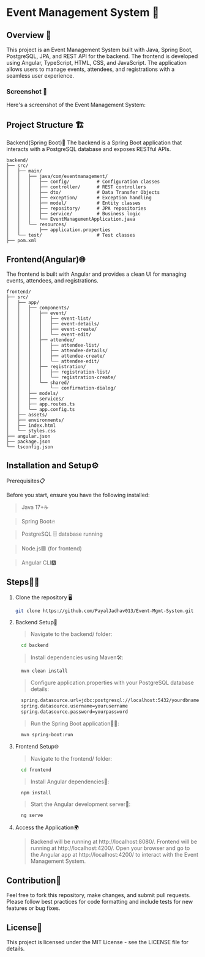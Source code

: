# Event Management System 🎉

## Overview 🚀
This project is an Event Management System built with Java, Spring Boot, PostgreSQL, JPA, and REST API for the backend. The frontend is developed using Angular, TypeScript, HTML, CSS, and JavaScript. The application allows users to manage events, attendees, and registrations with a seamless user experience.

### Screenshot 📸
Here's a screenshot of the Event Management System:



## Project Structure 🏗️
Backend(Spring Boot)🔧
The backend is a Spring Boot application that interacts with a PostgreSQL database and exposes RESTful APIs.
```text
backend/
├── src/
│   ├── main/
│   │   ├── java/com/eventmanagement/
│   │   │   ├── config/          # Configuration classes
│   │   │   ├── controller/      # REST controllers
│   │   │   ├── dto/             # Data Transfer Objects
│   │   │   ├── exception/       # Exception handling
│   │   │   ├── model/           # Entity classes
│   │   │   ├── repository/      # JPA repositories
│   │   │   ├── service/         # Business logic
│   │   │   └── EventManagementApplication.java
│   │   └── resources/
│   │       ├── application.properties
│   └── test/                    # Test classes
├── pom.xml
```

## Frontend(Angular)🌐
The frontend is built with Angular and provides a clean UI for managing events, attendees, and registrations.
```text
frontend/
├── src/
│   ├── app/
│   │   ├── components/
│   │   │   ├── event/
│   │   │   │   ├── event-list/
│   │   │   │   ├── event-details/
│   │   │   │   ├── event-create/
│   │   │   │   └── event-edit/
│   │   │   ├── attendee/
│   │   │   │   ├── attendee-list/
│   │   │   │   ├── attendee-details/
│   │   │   │   ├── attendee-create/
│   │   │   │   └── attendee-edit/
│   │   │   ├── registration/
│   │   │   │   ├── registration-list/
│   │   │   │   └── registration-create/
│   │   │   └── shared/
│   │   │       └── confirmation-dialog/
│   │   ├── models/
│   │   ├── services/
│   │   ├── app.routes.ts
│   │   └── app.config.ts
│   ├── assets/
│   ├── environments/
│   ├── index.html
│   └── styles.css
├── angular.json
├── package.json
└── tsconfig.json
```
## Installation and Setup⚙️
Prerequisites📋

Before you start, ensure you have the following installed:

> Java 17+☕

> Spring Boot🔥

> PostgreSQL 🗄️ database running

> Node.js🟩 (for frontend)

> Angular CLI🅰️

## Steps🏃‍♂️
   1. Clone the repository 🖥️
      ````bash
      git clone https://github.com/PayalJadhav013/Event-Mgmt-System.git
      ````
   3. Backend Setup🔧
      > Navigate to the backend/ folder:
      ````bash
        cd backend
      ````
      > Install dependencies using Maven🛠️:
      ````bash
        mvn clean install
      ````
      > Configure application.properties with your PostgreSQL database details:
      ````bash
        spring.datasource.url=jdbc:postgresql://localhost:5432/yourdbname
        spring.datasource.username=yourusername
        spring.datasource.password=yourpassword
      ````
      > Run the Spring Boot application🏃‍♂️:
      ````bash
        mvn spring-boot:run
      ````
   4. Frontend Setup🌐
      > Navigate to the frontend/ folder:
      ````bash
        cd frontend
      ````
      > Install Angular dependencies🧩:
      ````bash
        npm install
      ````
      > Start the Angular development server🚀:
      ````bash
        ng serve
      ````
   5. Access the Application🌍
      > Backend will be running at http://localhost:8080/.
      > Frontend will be running at http://localhost:4200/.
      > Open your browser and go to the Angular app at http://localhost:4200/ to interact with the Event Management System.

## Contribution🤝
   Feel free to fork this repository, make changes, and submit pull requests. Please follow best practices for code formatting and include tests for new features or bug fixes.

## License📝
   This project is licensed under the MIT License - see the LICENSE file for details.
      
      
